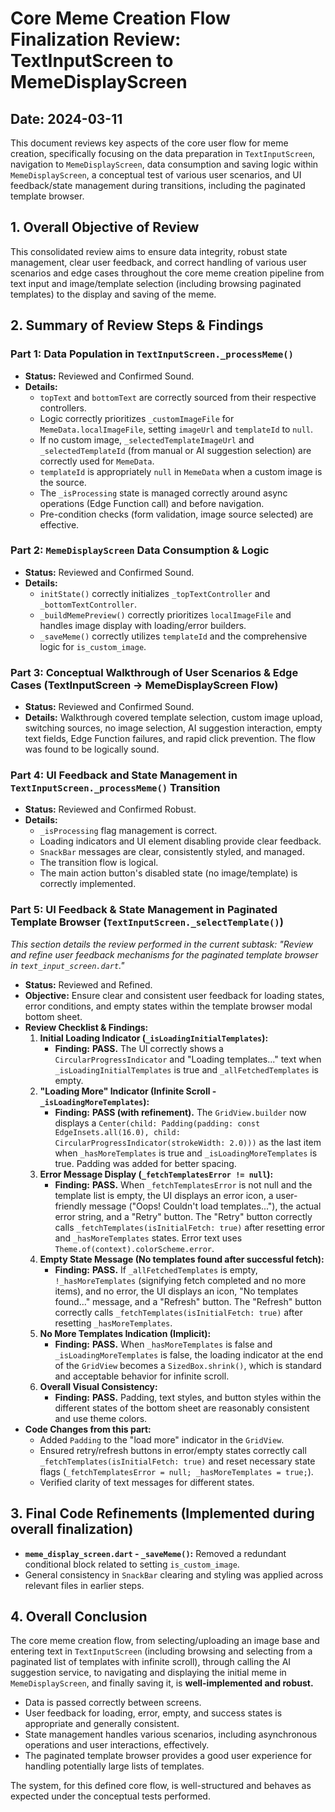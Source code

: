 # Core Meme Creation Flow Finalization Review: TextInputScreen to MemeDisplayScreen

## Date: 2024-03-11

This document reviews key aspects of the core user flow for meme creation, specifically focusing on the data preparation in `TextInputScreen`, navigation to `MemeDisplayScreen`, data consumption and saving logic within `MemeDisplayScreen`, a conceptual test of various user scenarios, and UI feedback/state management during transitions, including the paginated template browser.

## 1. Overall Objective of Review

This consolidated review aims to ensure data integrity, robust state management, clear user feedback, and correct handling of various user scenarios and edge cases throughout the core meme creation pipeline from text input and image/template selection (including browsing paginated templates) to the display and saving of the meme.

## 2. Summary of Review Steps & Findings

### Part 1: Data Population in `TextInputScreen._processMeme()`
*   **Status:** Reviewed and Confirmed Sound.
*   **Details:**
    *   `topText` and `bottomText` are correctly sourced from their respective controllers.
    *   Logic correctly prioritizes `_customImageFile` for `MemeData.localImageFile`, setting `imageUrl` and `templateId` to `null`.
    *   If no custom image, `_selectedTemplateImageUrl` and `_selectedTemplateId` (from manual or AI suggestion selection) are correctly used for `MemeData`.
    *   `templateId` is appropriately `null` in `MemeData` when a custom image is the source.
    *   The `_isProcessing` state is managed correctly around async operations (Edge Function call) and before navigation.
    *   Pre-condition checks (form validation, image source selected) are effective.

### Part 2: `MemeDisplayScreen` Data Consumption & Logic
*   **Status:** Reviewed and Confirmed Sound.
*   **Details:**
    *   `initState()` correctly initializes `_topTextController` and `_bottomTextController`.
    *   `_buildMemePreview()` correctly prioritizes `localImageFile` and handles image display with loading/error builders.
    *   `_saveMeme()` correctly utilizes `templateId` and the comprehensive logic for `is_custom_image`.

### Part 3: Conceptual Walkthrough of User Scenarios & Edge Cases (TextInputScreen -> MemeDisplayScreen Flow)
*   **Status:** Reviewed and Confirmed Sound.
*   **Details:** Walkthrough covered template selection, custom image upload, switching sources, no image selection, AI suggestion interaction, empty text fields, Edge Function failures, and rapid click prevention. The flow was found to be logically sound.

### Part 4: UI Feedback and State Management in `TextInputScreen._processMeme()` Transition
*   **Status:** Reviewed and Confirmed Robust.
*   **Details:**
    *   `_isProcessing` flag management is correct.
    *   Loading indicators and UI element disabling provide clear feedback.
    *   `SnackBar` messages are clear, consistently styled, and managed.
    *   The transition flow is logical.
    *   The main action button's disabled state (no image/template) is correctly implemented.

### Part 5: UI Feedback & State Management in Paginated Template Browser (`TextInputScreen._selectTemplate()`)
*This section details the review performed in the current subtask: "Review and refine user feedback mechanisms for the paginated template browser in `text_input_screen.dart`."*

*   **Status:** Reviewed and Refined.
*   **Objective:** Ensure clear and consistent user feedback for loading states, error conditions, and empty states within the template browser modal bottom sheet.
*   **Review Checklist & Findings:**
    1.  **Initial Loading Indicator (`_isLoadingInitialTemplates`):**
        *   **Finding:** **PASS.** The UI correctly shows a `CircularProgressIndicator` and "Loading templates..." text when `_isLoadingInitialTemplates` is true and `_allFetchedTemplates` is empty.
    2.  **"Loading More" Indicator (Infinite Scroll - `_isLoadingMoreTemplates`):**
        *   **Finding:** **PASS (with refinement).** The `GridView.builder` now displays a `Center(child: Padding(padding: const EdgeInsets.all(16.0), child: CircularProgressIndicator(strokeWidth: 2.0)))` as the last item when `_hasMoreTemplates` is true and `_isLoadingMoreTemplates` is true. Padding was added for better spacing.
    3.  **Error Message Display (`_fetchTemplatesError != null`):**
        *   **Finding:** **PASS.** When `_fetchTemplatesError` is not null and the template list is empty, the UI displays an error icon, a user-friendly message ("Oops! Couldn't load templates..."), the actual error string, and a "Retry" button. The "Retry" button correctly calls `_fetchTemplates(isInitialFetch: true)` after resetting error and `_hasMoreTemplates` states. Error text uses `Theme.of(context).colorScheme.error`.
    4.  **Empty State Message (No templates found after successful fetch):**
        *   **Finding:** **PASS.** If `_allFetchedTemplates` is empty, `!_hasMoreTemplates` (signifying fetch completed and no more items), and no error, the UI displays an icon, "No templates found..." message, and a "Refresh" button. The "Refresh" button correctly calls `_fetchTemplates(isInitialFetch: true)` after resetting `_hasMoreTemplates`.
    5.  **No More Templates Indication (Implicit):**
        *   **Finding:** **PASS.** When `_hasMoreTemplates` is false and `_isLoadingMoreTemplates` is false, the loading indicator at the end of the `GridView` becomes a `SizedBox.shrink()`, which is standard and acceptable behavior for infinite scroll.
    6.  **Overall Visual Consistency:**
        *   **Finding:** **PASS.** Padding, text styles, and button styles within the different states of the bottom sheet are reasonably consistent and use theme colors.
*   **Code Changes from this part:**
    *   Added `Padding` to the "load more" indicator in the `GridView`.
    *   Ensured retry/refresh buttons in error/empty states correctly call `_fetchTemplates(isInitialFetch: true)` and reset necessary state flags (`_fetchTemplatesError = null; _hasMoreTemplates = true;`).
    *   Verified clarity of text messages for different states.

## 3. Final Code Refinements (Implemented during overall finalization)

*   **`meme_display_screen.dart` - `_saveMeme()`:** Removed a redundant conditional block related to setting `is_custom_image`.
*   General consistency in `SnackBar` clearing and styling was applied across relevant files in earlier steps.

## 4. Overall Conclusion

The core meme creation flow, from selecting/uploading an image base and entering text in `TextInputScreen` (including browsing and selecting from a paginated list of templates with infinite scroll), through calling the AI suggestion service, to navigating and displaying the initial meme in `MemeDisplayScreen`, and finally saving it, is **well-implemented and robust.**
*   Data is passed correctly between screens.
*   User feedback for loading, error, empty, and success states is appropriate and generally consistent.
*   State management handles various scenarios, including asynchronous operations and user interactions, effectively.
*   The paginated template browser provides a good user experience for handling potentially large lists of templates.

The system, for this defined core flow, is well-structured and behaves as expected under the conceptual tests performed.
```
